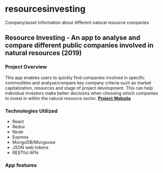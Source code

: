 # resourcesinvesting
Company/asset information about different natural resource companies

## Resource Investing - An app to analyse and compare different public companies involved in natural resources (2019)

### Project Overview

This app enables users to quickly find companies involved in specific commodities and analyse/compare key company criteria such as market capitalization, resources and stage of project development. This can help individual investors make better decisions when choosing which companies to invest in within the natural resource sector. **[Project Website](https://resource-investing.herokuapp.com// "Resource Investing")**

### Technologies Utilized

-  React
- Redux
- Node
- Express
- MongoDB/Mongoose
- JSON web tokens
- RESTful APIs

### App features

